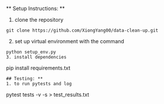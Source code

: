 ** Setup Instructions: **
1. clone the repository
```
git clone https://github.com/XiongYang00/data-clean-up.git
```
2. set up virtual environment with the command 
```
python setup_env.py
3. install dependencies
```
pip install requirements.txt
```
## Testing: **
1. to run pytests and log
```
pytest tests -v -s > test_results.txt
```
